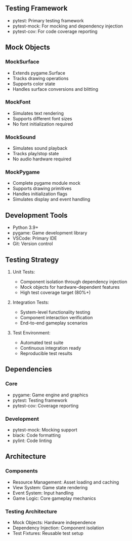 ## Testing Framework
- pytest: Primary testing framework
- pytest-mock: For mocking and dependency injection
- pytest-cov: For code coverage reporting

## Mock Objects
### MockSurface
- Extends pygame.Surface
- Tracks drawing operations
- Supports color state
- Handles surface conversions and blitting

### MockFont
- Simulates text rendering
- Supports different font sizes
- No font initialization required

### MockSound
- Simulates sound playback
- Tracks play/stop state
- No audio hardware required

### MockPygame
- Complete pygame module mock
- Supports drawing primitives
- Handles initialization flags
- Simulates display and event handling

## Development Tools
- Python 3.9+
- pygame: Game development library
- VSCode: Primary IDE
- Git: Version control

## Testing Strategy
1. Unit Tests:
   - Component isolation through dependency injection
   - Mock objects for hardware-dependent features
   - High test coverage target (80%+)

2. Integration Tests:
   - System-level functionality testing
   - Component interaction verification
   - End-to-end gameplay scenarios

3. Test Environment:
   - Automated test suite
   - Continuous integration ready
   - Reproducible test results

## Dependencies
### Core
- pygame: Game engine and graphics
- pytest: Testing framework
- pytest-cov: Coverage reporting

### Development
- pytest-mock: Mocking support
- black: Code formatting
- pylint: Code linting

## Architecture
### Components
- Resource Management: Asset loading and caching
- View System: Game state rendering
- Event System: Input handling
- Game Logic: Core gameplay mechanics

### Testing Architecture
- Mock Objects: Hardware independence
- Dependency Injection: Component isolation
- Test Fixtures: Reusable test setup
